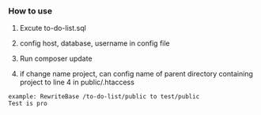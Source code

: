 
### How to use
1) Excute to-do-list.sql

2) config host, database, username in config file

2) Run composer update

2) if change name project, can config name of parent directory containing project to line 4 in public/.htaccess

````
example: RewriteBase /to-do-list/public to test/public
Test is pro
````

